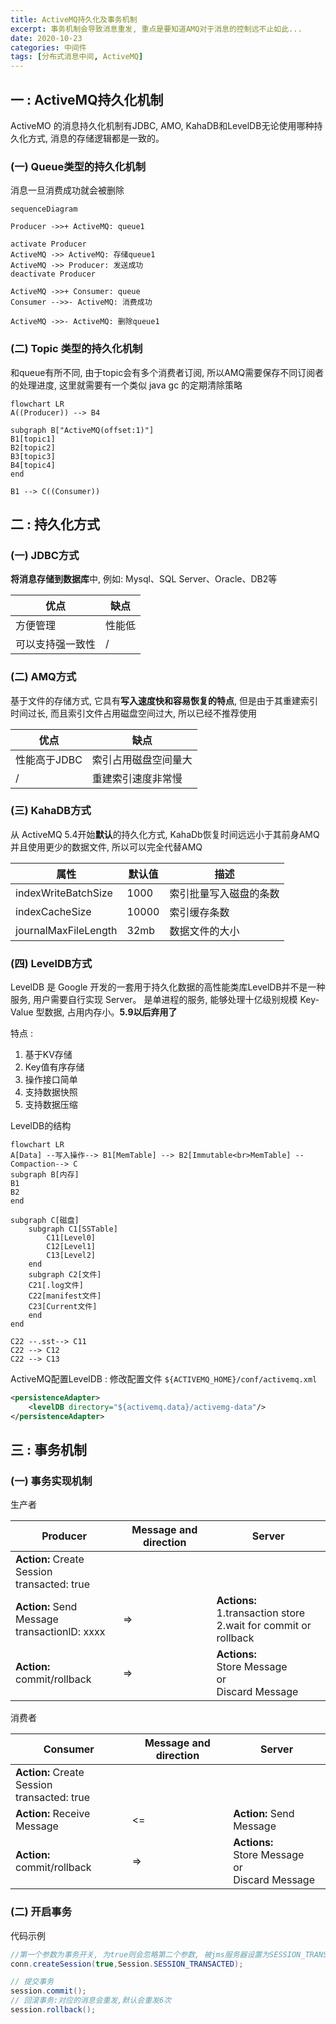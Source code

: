 ```yaml
---
title: ActiveMQ持久化及事务机制
excerpt: 事务机制会导致消息重发, 重点是要知道AMQ对于消息的控制远不止如此...
date: 2020-10-23
categories: 中间件
tags: [分布式消息中间, ActiveMQ]
---
```




## 一 : ActiveMQ持久化机制

ActiveMO 的消息持久化机制有JDBC, AMO, KahaDB和LevelDB无论使用哪种持久化方式, 消息的存储逻辑都是一致的。

### (一) Queue类型的持久化机制

消息一旦消费成功就会被删除

```mermaid
sequenceDiagram

Producer ->>+ ActiveMQ: queue1

activate Producer
ActiveMQ ->> ActiveMQ: 存储queue1
ActiveMQ ->> Producer: 发送成功
deactivate Producer

ActiveMQ ->>+ Consumer: queue
Consumer -->>- ActiveMQ: 消费成功

ActiveMQ ->>- ActiveMQ: 删除queue1
```

### (二) Topic 类型的持久化机制

和queue有所不同, 由于topic会有多个消费者订阅, 所以AMQ需要保存不同订阅者的处理进度, 这里就需要有一个类似 java gc 的定期清除策略

```mermaid
flowchart LR
A((Producer)) --> B4

subgraph B["ActiveMQ(offset:1)"]
B1[topic1]
B2[topic2]
B3[topic3]
B4[topic4]
end

B1 --> C((Consumer))
```



## 二 : 持久化方式

### (一) JDBC方式

**将消息存储到数据库**中, 例如: Mysql、SQL Server、Oracle、DB2等

| 优点             | 缺点   |
| ---------------- | ------ |
| 方便管理         | 性能低 |
| 可以支持强一致性 | /      |

### (二) AMQ方式

基于文件的存储方式, 它具有**写入速度快和容易恢复的特点**, 但是由于其重建索引时间过长, 而且索引文件占用磁盘空间过大, 所以已经不推荐使用

| 优点         | 缺点                 |
| ------------ | -------------------- |
| 性能高于JDBC | 索引占用磁盘空间量大 |
| /            | 重建索引速度非常慢   |


### (三) KahaDB方式

从 ActiveMQ 5.4开始**默认**的持久化方式, KahaDb恢复时间远远小于其前身AMQ并且使用更少的数据文件, 所以可以完全代替AMQ

| 属性                 | 默认值 | 描述                   |
| -------------------- | ------ | ---------------------- |
| indexWriteBatchSize  | 1000   | 索引批量写入磁盘的条数 |
| indexCacheSize       | 10000  | 索引缓存条数           |
| journalMaxFileLength | 32mb   | 数据文件的大小         |

### (四) LevelDB方式

LevelDB 是 Google 开发的一套用于持久化数据的高性能类库LevelDB并不是一种服务, 用户需要自行实现 Server。 是单进程的服务, 能够处理十亿级别规模 Key-Value 型数据, 占用内存小。**5.9以后弃用了**

特点 : 

1. 基于KV存储
2. Key值有序存储
3. 操作接口简单
4. 支持数据快照
5. 支持数据压缩

LevelDB的结构

```mermaid
flowchart LR
A[Data] --写入操作--> B1[MemTable] --> B2[Immutable<br>MemTable] --Compaction--> C
subgraph B[内存]
B1
B2
end

subgraph C[磁盘]
	subgraph C1[SSTable]
        C11[Level0]
        C12[Level1]
        C13[Level2]
	end
	subgraph C2[文件]
	C21[.log文件]
	C22[manifest文件]
	C23[Current文件]
	end
end

C22 --.sst--> C11 
C22 --> C12 
C22 --> C13 
```

ActiveMQ配置LevelDB : 修改配置文件 `${ACTIVEMQ_HOME}/conf/activemq.xml`

```xml
<persistenceAdapter>
    <levelDB directory="${activemq.data}/activemg-data"/>
</persistenceAdapter>
```



## 三 : 事务机制

### (一) 事务实现机制

生产者

| Producer                                        | Message and direction | Server                                                       |
| ----------------------------------------------- | --------------------- | ------------------------------------------------------------ |
| **Action:** Create Session<br>transacted: true  |                       |                                                              |
| **Action:** Send Message<br>transactionlD: xxxx | =>                    | **Actions:**<br>1.transaction store<br>2.wait for commit or rollback |
| **Action:** commit/rollback                     | =>                    | **Actions:**<br>Store Message<br>or<br>Discard Message       |

消费者

| Consumer                                       | Message and direction | Server                                                   |
| ---------------------------------------------- | --------------------- | -------------------------------------------------------- |
| **Action:** Create Session<br>transacted: true |                       |                                                          |
| **Action:** Receive Message                    | <=                    | **Action:** Send Message                                 |
| **Action:** commit/rollback                    | =>                    | **Actions:**<br>Store Message<br/>or<br/>Discard Message |

### (二) 开启事务

代码示例

```java
//第一个参数为事务开关, 为true则会忽略第二个参数, 被jms服务器设置为SESSION_TRANSACTED
conn.createSession(true,Session.SESSION_TRANSACTED);

// 提交事务
session.commit();
// 回滚事务:对应的消息会重发,默认会重发6次
session.rollback();
```

